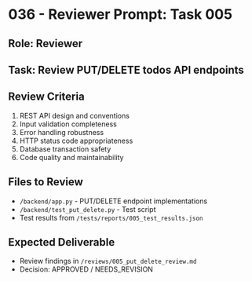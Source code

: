 # 036 - Reviewer Prompt: Task 005

## Role: Reviewer
## Task: Review PUT/DELETE todos API endpoints

## Review Criteria
1. REST API design and conventions
2. Input validation completeness
3. Error handling robustness
4. HTTP status code appropriateness
5. Database transaction safety
6. Code quality and maintainability

## Files to Review
- `/backend/app.py` - PUT/DELETE endpoint implementations
- `/backend/test_put_delete.py` - Test script
- Test results from `/tests/reports/005_test_results.json`

## Expected Deliverable
- Review findings in `/reviews/005_put_delete_review.md`
- Decision: APPROVED / NEEDS_REVISION